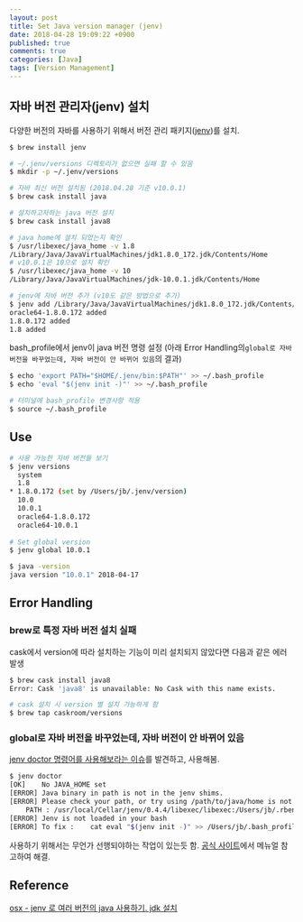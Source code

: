 ```yaml
---
layout: post
title: Set Java version manager (jenv)
date: 2018-04-28 19:09:22 +0900
published: true
comments: true
categories: [Java]
tags: [Version Management]
---
```


## 자바 버전 관리자(jenv) 설치
다양한 버전의 자바를 사용하기 위해서 버전 관리 패키지([jenv](http://www.jenv.be/))를 설치.
```sh
$ brew install jenv

# ~/.jenv/versions 디렉토리가 없으면 실패 할 수 있음
$ mkdir -p ~/.jenv/versions

# 자바 최신 버전 설치됨 (2018.04.28 기준 v10.0.1)
$ brew cask install java

# 설치하고자하는 java 버전 설치
$ brew cask install java8

# java home에 설치 되었는지 확인 
$ /usr/libexec/java_home -v 1.8
/Library/Java/JavaVirtualMachines/jdk1.8.0_172.jdk/Contents/Home
# v10.0.1은 10으로 설치 확인
$ /usr/libexec/java_home -v 10
/Library/Java/JavaVirtualMachines/jdk-10.0.1.jdk/Contents/Home

# jenv에 자바 버전 추가 (v10도 같은 방법으로 추가)
$ jenv add /Library/Java/JavaVirtualMachines/jdk1.8.0_172.jdk/Contents/Home
oracle64-1.8.0.172 added
1.8.0.172 added
1.8 added
```

bash_profile에서 jenv이 java 버전 명령 설정
(아래 Error Handling의`global로 자바 버전을 바꾸었는데, 자바 버전이 안 바뀌어 있음`의 결과)
```sh
$ echo 'export PATH="$HOME/.jenv/bin:$PATH"' >> ~/.bash_profile
$ echo 'eval "$(jenv init -)"' >> ~/.bash_profile

# 터미널에 bash_profile 변경사항 적용
$ source ~/.bash_profile
```

## Use

```sh
# 사용 가능한 자바 버전들 보기
$ jenv versions
  system
  1.8
* 1.8.0.172 (set by /Users/jb/.jenv/version)
  10.0
  10.0.1
  oracle64-1.8.0.172
  oracle64-10.0.1
  
# Set global version
$ jenv global 10.0.1

$ java -version
java version "10.0.1" 2018-04-17
```

## Error Handling
### brew로 특정 자바 버전 설치 실패
cask에서 version에 따라 설치하는 기능이 미리 설치되지 않았다면 다음과 같은 에러 발생
```sh
$ brew cask install java8
Error: Cask 'java8' is unavailable: No Cask with this name exists.

# cask 설치 시 version 별 설치 가능하게 함
$ brew tap caskroom/versions
```

### global로 자바 버전을 바꾸었는데, 자바 버전이 안 바뀌어 있음
[jenv doctor 명령어를 사용해보라는 이슈](https://github.com/gcuisinier/jenv/issues/44#issuecomment-41462270)를 발견하고, 사용해봄.
```sh
$ jenv doctor
[OK]	No JAVA_HOME set
[ERROR]	Java binary in path is not in the jenv shims.
[ERROR]	Please check your path, or try using /path/to/java/home is not a valid path to java installation.
	PATH : /usr/local/Cellar/jenv/0.4.4/libexec/libexec:/Users/jb/.rbenv/shims:/Users/jb/.nvm/versions/node/v10.0.0/bin:/usr/local/bin:/usr/bin:/bin:/usr/sbin:/sbin
[ERROR]	Jenv is not loaded in your bash
[ERROR]	To fix : 	cat eval "$(jenv init -)" >> /Users/jb/.bash_profile
```
사용하기 위해서는 무언가 선행되야하는 작업이 있는듯 함.
[공식 사이트](http://www.jenv.be/)에서 메뉴얼 참고하여 해결.

## Reference
[osx - jenv 로 여러 버전의 java 사용하기. jdk 설치](http://junho85.pe.kr/736) 

